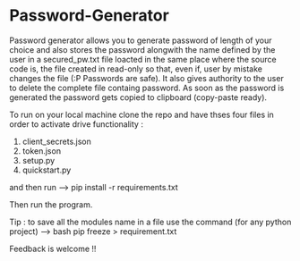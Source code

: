 # Password-Generator

Password generator allows you to generate password of length of your choice and also stores the password alongwith the name defined by the user in a secured_pw.txt file loacted in the same place where the source code is, the file created in read-only so that, even if, user by mistake changes the file (:P Passwords are safe). It also gives authority to the user to delete the complete file containg password.
As soon as the password is generated the password gets copied to clipboard (copy-paste ready).



To run on your local machine clone the repo and have thses four files in order to activate drive functionality :

1. client_secrets.json
2. token.json
3. setup.py
4. quickstart.py

and then run --> pip install -r requirements.txt 

Then run the program.

Tip : to save all the modules name in a file use the command (for any python project) --> bash pip freeze > requirement.txt

Feedback is welcome !!
